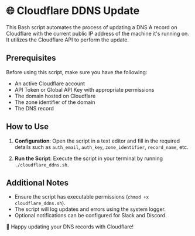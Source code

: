 # 🌐 Cloudflare DDNS Update

This Bash script automates the process of updating a DNS A record on Cloudflare with the current public IP address of the machine it's running on. It utilizes the Cloudflare API to perform the update.

## Prerequisites

Before using this script, make sure you have the following:

- An active Cloudflare account
- API Token or Global API Key with appropriate permissions
- The domain hosted on Cloudflare
- The zone identifier of the domain
- The DNS record

## How to Use

1. **Configuration**: Open the script in a text editor and fill in the required details such as `auth_email`, `auth_key`, `zone_identifier`, `record_name`, etc.

2. **Run the Script**: Execute the script in your terminal by running `./cloudflare_ddns.sh`.

## Additional Notes

- Ensure the script has executable permissions (`chmod +x cloudflare_ddns.sh`).
- The script will log updates and errors using the system logger.
- Optional notifications can be configured for Slack and Discord.

🔔 Happy updating your DNS records with Cloudflare!
